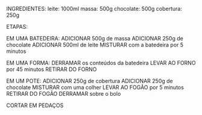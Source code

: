 INGREDIENTES:
leite: 1000ml
massa: 500g
chocolate: 500g
cobertura: 250g

ETAPAS:

EM UMA BATEDEIRA:
    ADICIONAR 500g de massa
    ADICIONAR 250g de chocolate
    ADICIONAR 500ml de leite
    MISTURAR com a batedeira por 5 minutos

EM UMA FORMA:
    DERRAMAR os conteúdos da batedeira
    LEVAR AO FORNO por 45 minutos
    RETIRAR DO FORNO

EM UM POTE:
    ADICIONAR 250g de cobertura
    ADICIONAR 250g de chocolate
    MISTURAR com uma colher
    LEVAR AO FOGÃO por 5 minutos
    RETIRAR DO FOGÃO
    DERRAMAR sobre o bolo

CORTAR EM PEDAÇOS
